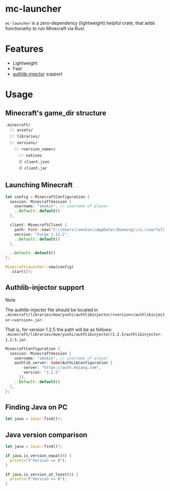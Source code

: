 # mc-launcher
``mc-launcher`` is a zero-dependency (lightweight) helpful crate, that adds functionality to run Minecraft via Rust.

# Features
* Lightweight
* Fast
* [authlib-injector](http://github.com/yushijinhun/authlib-injector/) support

# Usage
## Minecraft's game_dir structure
```
.minecraft/
  🗁 assets/
  🗁 libraries/
  🗁 versions/
    🗁 <version_name>/
      🗁 natives
      🖹 client.json
      🖹 client.jar
```

## Launching Minecraft
```rust
let config = MinecraftConfiguration {
  session: MinecraftSession {
    username: "smxkin", // username of player
    ..Default::default()
  },

  client: MinecraftClient {
    path: Path::new("C:\\Users\\smxkin\\AppData\\Roaming\\ru.riverfall.launcher\\clients\\technorpg").to_path_buf(),
    version: "Forge 1.12.2",
    ..Default::default()
  },

  ..Default::default()
};

MinecraftLauncher::new(config)
  .start()?;
```

## Authlib-injector support

> [!NOTE]
> The authlib-injector file should be located in ``.minecraft/libraries/moe/yushi/authlibinjector/<version>/authlibinjector-<version>.jar``.
>
> That is, for version 1.2.5 the path will be as follows: ``.minecraft/libraries/moe/yushi/authlibinjector/1.2.5/authlibinjector-1.2.5.jar``.

```rust
MinecraftConfiguration {
  session: MinecraftSession {
    username: "smxkin", // username of player
    authlib_server: Some(AuthLibConfiguration {
        server: "https://auth.mojang.com",
        version: "1.2.5"
      }),
    ..Default::default()
  },
};
```

## Finding Java on PC
```rust
let java = Java::find()?;
```

## Java version comparison
```rust
let java = Java::find()?;

if java.is_version_equal(8) {
  println!("Version == 8");
}

if java.is_version_at_least(8) {
  println!("Version >= 8");
}
```